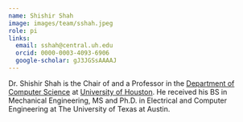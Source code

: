 ```yaml
---
name: Shishir Shah
image: images/team/sshah.jpeg
role: pi
links:
  email: sshah@central.uh.edu
  orcid: 0000-0003-4093-6906
  google-scholar: gJ3JGSsAAAAJ
---
```


Dr. Shishir Shah is the Chair of and a Professor in the [Department of Computer Science](https://www.uh.edu/nsm/computer-science/) at [University of Houston](https://uh.edu/). He received his BS in Mechanical Engineering, MS and Ph.D. in Electrical and Computer Engineering at The University of Texas at Austin.
